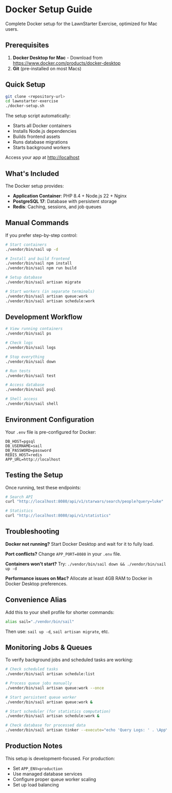# Docker Setup Guide

Complete Docker setup for the LawnStarter Exercise, optimized for Mac users.

## Prerequisites

1. **Docker Desktop for Mac** - Download from <https://www.docker.com/products/docker-desktop>
2. **Git** (pre-installed on most Macs)

## Quick Setup

```bash
git clone <repository-url>
cd lawnstarter-exercise
./docker-setup.sh
```

The setup script automatically:

- Starts all Docker containers
- Installs Node.js dependencies
- Builds frontend assets
- Runs database migrations
- Starts background workers

Access your app at <http://localhost>

## What's Included

The Docker setup provides:

- **Application Container**: PHP 8.4 + Node.js 22 + Nginx
- **PostgreSQL 17**: Database with persistent storage
- **Redis**: Caching, sessions, and job queues

## Manual Commands

If you prefer step-by-step control:

```bash
# Start containers
./vendor/bin/sail up -d

# Install and build frontend
./vendor/bin/sail npm install
./vendor/bin/sail npm run build

# Setup database
./vendor/bin/sail artisan migrate

# Start workers (in separate terminals)
./vendor/bin/sail artisan queue:work
./vendor/bin/sail artisan schedule:work
```

## Development Workflow

```bash
# View running containers
./vendor/bin/sail ps

# Check logs
./vendor/bin/sail logs

# Stop everything
./vendor/bin/sail down

# Run tests
./vendor/bin/sail test

# Access database
./vendor/bin/sail psql

# Shell access
./vendor/bin/sail shell
```

## Environment Configuration

Your `.env` file is pre-configured for Docker:

```env
DB_HOST=pgsql
DB_USERNAME=sail
DB_PASSWORD=password
REDIS_HOST=redis
APP_URL=http://localhost
```

## Testing the Setup

Once running, test these endpoints:

```bash
# Search API
curl "http://localhost:8080/api/v1/starwars/search/people?query=luke"

# Statistics
curl "http://localhost:8080/api/v1/statistics"
```

## Troubleshooting

**Docker not running?**
Start Docker Desktop and wait for it to fully load.

**Port conflicts?**
Change `APP_PORT=8080` in your `.env` file.

**Containers won't start?**
Try: `./vendor/bin/sail down && ./vendor/bin/sail up -d`

**Performance issues on Mac?**
Allocate at least 4GB RAM to Docker in Docker Desktop preferences.

## Convenience Alias

Add this to your shell profile for shorter commands:

```bash
alias sail="./vendor/bin/sail"
```

Then use: `sail up -d`, `sail artisan migrate`, etc.

## Monitoring Jobs & Queues

To verify background jobs and scheduled tasks are working:

```bash
# Check scheduled tasks
./vendor/bin/sail artisan schedule:list

# Process queue jobs manually
./vendor/bin/sail artisan queue:work --once

# Start persistent queue worker
./vendor/bin/sail artisan queue:work &

# Start scheduler (for statistics computation)
./vendor/bin/sail artisan schedule:work &

# Check database for processed data
./vendor/bin/sail artisan tinker --execute="echo 'Query Logs: ' . \App\Models\QueryLog::count();"
```

## Production Notes

This setup is development-focused. For production:

- Set `APP_ENV=production`
- Use managed database services
- Configure proper queue worker scaling
- Set up load balancing
